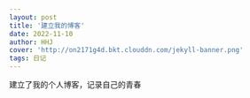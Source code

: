 ```yaml
---
layout: post
title: '建立我的博客'
date: 2022-11-10
author: HHJ
cover: 'http://on2171g4d.bkt.clouddn.com/jekyll-banner.png'
tags: 日记
---
```

建立了我的个人博客，记录自己的青春
